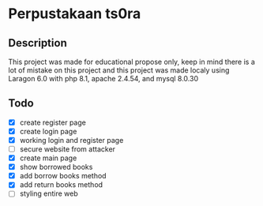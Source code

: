 # Perpustakaan ts0ra

## Description

This project was made for educational propose only, keep in mind there is a lot of mistake on this project and this project was made localy using Laragon 6.0 with php 8.1, apache 2.4.54, and mysql 8.0.30

## Todo

- [x] create register page
- [x] create login page
- [x] working login and register page
- [ ] secure website from attacker
- [x] create main page
- [x] show borrowed books
- [x] add borrow books method
- [x] add return books method
- [ ] styling entire web
